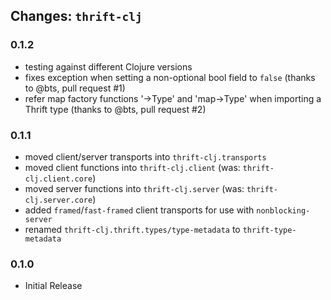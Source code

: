 ## Changes: `thrift-clj`

### 0.1.2

- testing against different Clojure versions
- fixes exception when setting a non-optional bool field to `false` (thanks to @bts, pull request #1)
- refer map factory functions '->Type' and 'map->Type' when importing a Thrift type (thanks to @bts, pull request #2)

### 0.1.1

- moved client/server transports into `thrift-clj.transports`
- moved client functions into `thrift-clj.client` (was: `thrift-clj.client.core`)
- moved server functions into `thrift-clj.server` (was: `thrift-clj.server.core`)
- added `framed`/`fast-framed` client transports for use with `nonblocking-server`
- renamed `thrift-clj.thrift.types/type-metadata` to `thrift-type-metadata`

### 0.1.0

- Initial Release
